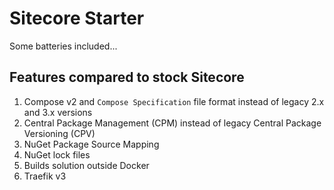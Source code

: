 # Sitecore Starter

Some batteries included...

## Features compared to stock Sitecore

1. Compose v2 and `Compose Specification` file format instead of legacy 2.x and 3.x versions
1. Central Package Management (CPM) instead of legacy Central Package Versioning (CPV)
1. NuGet Package Source Mapping
1. NuGet lock files
1. Builds solution outside Docker
1. Traefik v3
